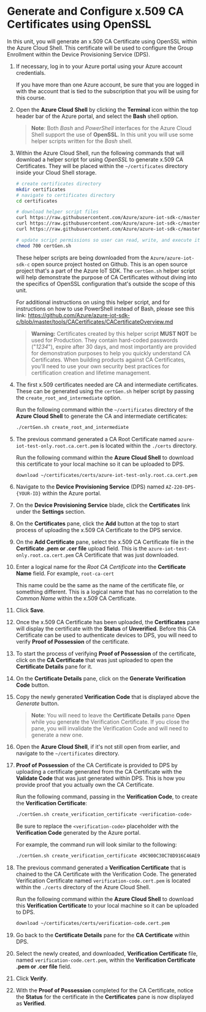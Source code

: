 # Generate and Configure x.509 CA Certificates using OpenSSL

In this unit, you will generate an x.509 CA Certificate using OpenSSL within the Azure Cloud Shell. This certificate will be used to configure the Group Enrollment within the Device Provisioning Service (DPS).

1. If necessary, log in to your Azure portal using your Azure account credentials.

    If you have more than one Azure account, be sure that you are logged in with the account that is tied to the subscription that you will be using for this course.

1. Open the **Azure Cloud Shell** by clicking the **Terminal** icon within the top header bar of the Azure portal, and select the **Bash** shell option.

    > **Note**: Both *Bash* and *PowerShell* interfaces for the Azure Cloud Shell support the use of **OpenSSL**. In this unit you will use some helper scripts written for the *Bash* shell.

1. Within the Azure Cloud Shell, run the following commands that will download a helper script for using *OpenSSL* to generate x.509 CA Certificates. They will be placed within the `~/certificates` directory inside your Cloud Shell storage.

    ```sh
    # create certificates directory
    mkdir certificates
    # navigate to certificates directory
    cd certificates

    # download helper script files
    curl https://raw.githubusercontent.com/Azure/azure-iot-sdk-c/master/tools/CACertificates/certGen.sh --output certGen.sh
    curl https://raw.githubusercontent.com/Azure/azure-iot-sdk-c/master/tools/CACertificates/openssl_device_intermediate_ca.cnf --output openssl_device_intermediate_ca.cnf
    curl https://raw.githubusercontent.com/Azure/azure-iot-sdk-c/master/tools/CACertificates/openssl_root_ca.cnf --output openssl_root_ca.cnf

    # update script permissions so user can read, write, and execute it
    chmod 700 certGen.sh
    ```

    These helper scripts are being downloaded from the `Azure/azure-iot-sdk-c` open source project hosted on Github. This is an open source project that's a part of the Azure IoT SDK. The `certGen.sh` helper script will help demonstrate the purpose of CA Certificates without diving into the specifics of OpenSSL configuration that's outside the scope of this unit.

    For additional instructions on using this helper script, and for instructions on how to use PowerShell instead of Bash, please see this link: <https://github.com/Azure/azure-iot-sdk-c/blob/master/tools/CACertificates/CACertificateOverview.md>

    > **Warning:** Certificates created by this helper script **MUST NOT** be used for Production. They contain hard-coded passwords ("*1234*"), expire after 30 days, and most importantly are provided for demonstration purposes to help you quickly understand CA Certificates. When building products against CA Certificates, you'll need to use your own security best practices for certification creation and lifetime management.

1. The first x.509 certificates needed are CA and intermediate certificates. These can be generated using the `certGen.sh` helper script by passing the `create_root_and_intermediate` option.

    Run the following command within the `~/certificates` directory of the **Azure Cloud Shell** to generate the CA and intermediate certificates:

    ```sh
    ./certGen.sh create_root_and_intermediate
    ```

1. The previous command generated a CA Root Certificate named `azure-iot-test-only.root.ca.cert.pem` is located within the `./certs` directory.

    Run the following command within the **Azure Cloud Shell** to download this certificate to your local machine so it can be uploaded to DPS.

    ```sh
    download ~/certificates/certs/azure-iot-test-only.root.ca.cert.pem
    ```

1. Navigate to the **Device Provisioning Service** (DPS) named `AZ-220-DPS-{YOUR-ID}` within the Azure portal.

1. On the **Device Provisioning Service** blade, click the **Certificates** link under the **Settings** section.

1. On the **Certificates** pane, click the **Add** button at the top to start process of uploading the x.509 CA Certificate to the DPS service.

1. On the **Add Certificate** pane, select the x.509 CA Certificate file in the **Certificate .pem or .cer file** upload field. This is the `azure-iot-test-only.root.ca.cert.pem` CA Certificate that was just downloaded.

1. Enter a logical name for the _Root CA Certificate_ into the **Certificate Name** field. For example, `root-ca-cert`

    This name could be the same as the name of the certificate file, or something different. This is a logical name that has no correlation to the _Common Name_ within the x.509 CA Certificate.

1. Click **Save**.

1. Once the x.509 CA Certificate has been uploaded, the **Certificates** pane will display the certificate with the **Status** of **Unverified**. Before this CA Certificate can be used to authenticate devices to DPS, you will need to verify **Proof of Possession** of the certificate.

1. To start the process of verifying **Proof of Possession** of the certificate, click on the **CA Certificate** that was just uploaded to open the **Certificate Details** pane for it.

1. On the **Certificate Details** pane, click on the **Generate Verification Code** button.

1. Copy the newly generated **Verification Code** that is displayed above the _Generate_ button.

    > **Note**: You will need to leave the **Certificate Details** pane **Open** while you generate the Verification Certificate. If you close the pane, you will invalidate the Verification Code and will need to generate a new one.

1. Open the **Azure Cloud Shell**, if it's not still open from earlier, and navigate to the `~/certificates` directory.

1. **Proof of Possession** of the CA Certificate is provided to DPS by uploading a certificate generated from the CA Certificate with the **Validate Code** that was just generated within DPS. This is how you provide proof that you actually own the CA Certificate.

    Run the following command, passing in the **Verification Code**, to create the **Verification Certificate**:

    ```sh
    ./certGen.sh create_verification_certificate <verification-code>
    ```

    Be sure to replace the `<verification-code>` placeholder with the **Verification Code** generated by the Azure portal.

    For example, the command run will look similar to the following:

    ```sh
    ./certGen.sh create_verification_certificate 49C900C30C78D916C46AE9D9C124E9CFFD5FCE124696FAEA
    ```

1. The previous command generated a **Verification Certificate** that is chained to the CA Certificate with the Verification Code. The generated Verification Certificate named `verification-code.cert.pem` is located within the `./certs` directory of the Azure Cloud Shell.

    Run the following command within the **Azure Cloud Shell** to download this **Verification Certificate** to your local machine so it can be uploaded to DPS.

    ```sh
    download ~/certificates/certs/verification-code.cert.pem
    ```

1. Go back to the **Certificate Details** pane for the **CA Certificate** within DPS.

1. Select the newly created, and downloaded, **Verification Certificate** file, named `verification-code.cert.pem`, within the **Verification Certificate .pem or .cer file** field.

1. Click **Verify**.

1. With the **Proof of Possession** completed for the CA Certificate, notice the **Status** for the certificate in the **Certificates** pane is now displayed as **Verified**.
